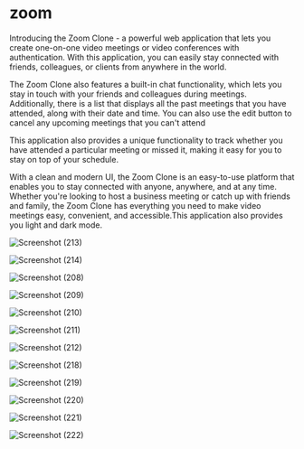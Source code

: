 # zoom


Introducing the Zoom Clone - a powerful web application that lets you create one-on-one video meetings or video conferences with authentication.
With this application, you can easily stay connected with friends, colleagues, or clients from anywhere in the world.

The Zoom Clone also features a built-in chat functionality, which lets you stay in touch with your friends and colleagues during meetings. 
Additionally, there is a list that displays all the past meetings that you have attended, along with their date and time. You can also use the 
edit button to cancel any upcoming meetings that you can't attend

This application also provides a unique functionality to track whether you have attended a particular meeting or missed it, making it easy for 
you to stay on top of your schedule.

With a clean and modern UI, the Zoom Clone is an easy-to-use platform that enables you to stay connected with anyone, anywhere, and at any time.
Whether you're looking to host a business meeting or catch up with friends and family, the Zoom Clone has everything you need to make video
meetings easy, convenient, and accessible.This application also provides you light and dark mode.

![Screenshot (213)](https://user-images.githubusercontent.com/97290036/236371512-377643f9-5c7e-4faa-ab82-f62b049e51b8.png)

![Screenshot (214)](https://user-images.githubusercontent.com/97290036/236371522-f6f0af56-a3d3-4aed-becd-36b524b5cf38.png)

![Screenshot (208)](https://user-images.githubusercontent.com/97290036/236371395-933574e6-c4aa-4b18-9647-aca1f1e28677.png)

![Screenshot (209)](https://user-images.githubusercontent.com/97290036/236371409-e8360719-d21e-48c8-ae7d-2093f185f04b.png)

![Screenshot (210)](https://user-images.githubusercontent.com/97290036/236371438-cc9cee23-496f-4b85-8feb-2281c4173ef3.png)

![Screenshot (211)](https://user-images.githubusercontent.com/97290036/236371471-bf1be3be-f885-4572-9fac-4319d4ec5d9e.png)

![Screenshot (212)](https://user-images.githubusercontent.com/97290036/236371497-ecfa0b54-695d-4c59-bf67-674f23db9ad5.png)

![Screenshot (218)](https://user-images.githubusercontent.com/97290036/236372047-83aad4a0-3300-46e7-abb9-005cc5db2230.png)

![Screenshot (219)](https://user-images.githubusercontent.com/97290036/236372058-cca04b46-f872-41ec-9c14-c329839d9561.png)

![Screenshot (220)](https://user-images.githubusercontent.com/97290036/236372069-b00f3617-973a-456e-8a32-bbd8074e38f4.png)

![Screenshot (221)](https://user-images.githubusercontent.com/97290036/236372083-d7314dae-241b-43e3-b6f5-eebd4cae3f4e.png)

![Screenshot (222)](https://user-images.githubusercontent.com/97290036/236372101-00b24a67-a6d9-4ba3-8e6f-e6ed44744312.png)



